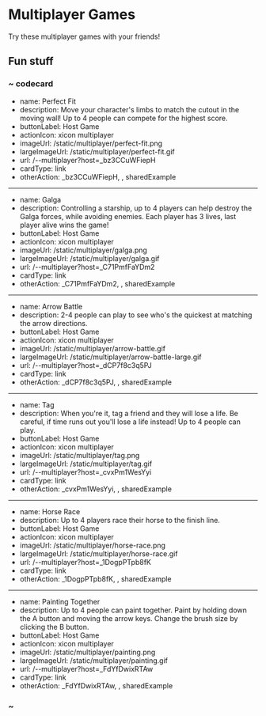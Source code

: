 # Multiplayer Games

Try these multiplayer games with your friends!

## Fun stuff

### ~ codecard
* name: Perfect Fit
* description: Move your character's limbs to match the cutout in the moving wall! Up to 4 people can compete for the highest score.
* buttonLabel: Host Game
* actionIcon: xicon multiplayer
* imageUrl: /static/multiplayer/perfect-fit.png
* largeImageUrl: /static/multiplayer/perfect-fit.gif
* url: /--multiplayer?host=_bz3CCuWFiepH
* cardType: link
* otherAction: _bz3CCuWFiepH, , sharedExample
---
* name: Galga
* description: Controlling a starship, up to 4 players can help destroy the Galga forces, while avoiding enemies. Each player has 3 lives, last player alive wins the game!
* buttonLabel: Host Game
* actionIcon: xicon multiplayer
* imageUrl: /static/multiplayer/galga.png
* largeImageUrl: /static/multiplayer/galga.gif
* url: /--multiplayer?host=_C71PmfFaYDm2
* cardType: link
* otherAction: _C71PmfFaYDm2, , sharedExample
---
* name: Arrow Battle
* description: 2-4 people can play to see who's the quickest at matching the arrow directions.
* buttonLabel: Host Game
* actionIcon: xicon multiplayer
* imageUrl: /static/multiplayer/arrow-battle.gif
* largeImageUrl: /static/multiplayer/arrow-battle-large.gif
* url: /--multiplayer?host=_dCP7f8c3q5PJ
* cardType: link
* otherAction: _dCP7f8c3q5PJ, , sharedExample
---
* name: Tag
* description: When you're it, tag a friend and they will lose a life. Be careful, if time runs out you'll lose a life instead! Up to 4 people can play.
* buttonLabel: Host Game
* actionIcon: xicon multiplayer
* imageUrl: /static/multiplayer/tag.png
* largeImageUrl: /static/multiplayer/tag.gif
* url: /--multiplayer?host=_cvxPm1WesYyi
* cardType: link
* otherAction: _cvxPm1WesYyi, , sharedExample
---
* name: Horse Race
* description: Up to 4 players race their horse to the finish line.
* buttonLabel: Host Game
* actionIcon: xicon multiplayer
* imageUrl: /static/multiplayer/horse-race.png
* largeImageUrl: /static/multiplayer/horse-race.gif
* url: /--multiplayer?host=_1DogpPTpb8fK
* cardType: link
* otherAction: _1DogpPTpb8fK, , sharedExample
---
* name: Painting Together
* description: Up to 4 people can paint together. Paint by holding down the A button and moving the arrow keys. Change the brush size by clicking the B button.
* buttonLabel: Host Game
* actionIcon: xicon multiplayer
* imageUrl: /static/multiplayer/painting.png
* largeImageUrl: /static/multiplayer/painting.gif
* url: /--multiplayer?host=_FdYfDwixRTAw
* cardType: link
* otherAction: _FdYfDwixRTAw, , sharedExample

### ~
